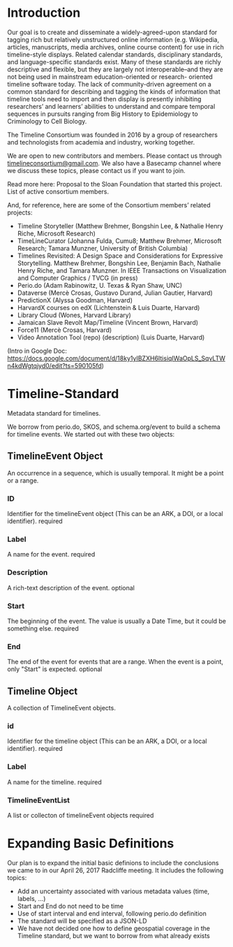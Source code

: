 # Introduction
Our goal is to create and disseminate a widely-agreed-upon standard for tagging rich but relatively unstructured online information (e.g. Wikipedia, articles, manuscripts, media archives, online course content) for use in rich timeline-style displays.  Related  calendar standards, disciplinary standards, and language-specific standards exist. Many of these standards are richly descriptive and flexible, but they are largely not interoperable–and they are not being used in mainstream education-oriented or research- oriented timeline software today. The lack of community-driven agreement on a common standard for describing and tagging the kinds of information that timeline tools need to import and then display is presently inhibiting researchers’ and learners’ abilities to understand and compare temporal sequences in pursuits ranging from Big History to Epidemiology to Criminology to Cell Biology. 

The Timeline Consortium was founded in 2016 by a group of researchers and technologists from academia and industry, working together.  

We are open to new contributors and members.  Please contact us through timelineconsortium@gmail.com. We also have a Basecamp channel where we discuss these topics, please contact us if you want to join.

Read more here: Proposal to the Sloan Foundation that started this project.   
List of active consortium members.

And, for reference, here are some of the Consortium members’ related projects: 
* Timeline Storyteller (Matthew Brehmer, Bongshin Lee, & Nathalie Henry Riche, Microsoft Research)
* TimeLineCurator (Johanna Fulda, Cumu8; Matthew Brehmer, Microsoft Research; Tamara Munzner, University of British Columbia) 
* Timelines Revisited: A Design Space and Considerations for Expressive Storytelling. Matthew Brehmer, Bongshin Lee, Benjamin Bach, Nathalie Henry Riche, and Tamara Munzner. In IEEE Transactions on Visualization and Computer Graphics / TVCG  (in press) 
* Perio.do (Adam Rabinowitz, U. Texas & Ryan Shaw, UNC)
* Dataverse (Mercè Crosas, Gustavo Durand, Julian Gautier, Harvard) 
* PredictionX (Alyssa Goodman, Harvard)
* HarvardX courses on edX (Lichtenstein & Luis Duarte, Harvard)
* Library Cloud (Wones, Harvard Library) 
* Jamaican Slave Revolt Map/Timeline  (Vincent Brown, Harvard)
* Force11 (Mercè Crosas, Harvard) 
* Video Annotation Tool (repo) (description) (Luis Duarte, Harvard)

(Intro in Google Doc: https://docs.google.com/document/d/18ky1yIBZXH6ItisiqIWaOpLS_SqvLTWn4kdWgtqjyd0/edit?ts=590105fd)

# Timeline-Standard
Metadata standard for timelines.

We borrow from perio.do, SKOS, and schema.org/event to build a schema for timeline events. We started out with these two objects:

## TimelineEvent Object
An occurrence in a sequence, which is usually temporal. It might be a point or a range.

### ID
Identifier for the timelineEvent object (This can be an ARK, a DOI, or a local identifier).
required

### Label
A name for the event.
required

### Description
A rich-text description of the event.
optional

### Start
The beginning of the event. The value is usually a Date Time, but it could be something else. 
required

### End
The end of the event for events that are a range. When the event is a point, only "Start" is expected.
optional

## Timeline Object
A collection of TimelineEvent objects. 

### id 
Identifier for the timeline object (This can be an ARK, a DOI, or a local identifier).
required

### Label
A name for the timeline.
required

### TimelineEventList
A list or collecton of timelineEvent objects
required

# Expanding Basic Definitions
Our plan is to expand the initial basic definions to include the conclusions we came to in our April 26, 2017 Radcliffe meeting. It includes the following topics:

+ Add an uncertainty associated with various metadata values (time, labels, ...)
+ Start and End do not need to be time
+ Use of start interval and end interval, following perio.do definition
+ The standard will be specified as a JSON-LD
+ We have not decided one how to define geospatial coverage in the Timeline standard, but we want to borrow from what already exists


